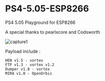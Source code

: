# PS4-5.05-ESP8266
PS4 5.05 Playground for ESP8266

A special thanks to pearlxcore and Codsworth

![capture1](https://raw.githubusercontent.com/BYdjBr/PS4-5.05-ESP8266/master/PS4ESPHost-505.jpg)

Payload include :

    HEN v1.5 - vortex 
    FTP v1.3 - vortex v1.2
    Dumper v1.8 - vortex 
    MIRA v1.0 - OpenOrbis
  

